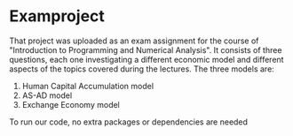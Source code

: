 # Examproject

That project was uploaded as an exam assignment for the course of "Introduction to Programming and Numerical Analysis". It consists of three questions, each one investigating a different economic model and different aspects of the topics covered during the lectures. The three models are:

1. Human Capital Accumulation model
2. AS-AD model
3. Exchange Economy model

To run our code, no extra packages or dependencies are needed